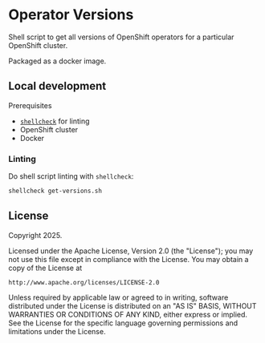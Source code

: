 # Operator Versions

Shell script to get all versions of OpenShift operators for a particular OpenShift cluster.

Packaged as a docker image.

## Local development

Prerequisites

- [`shellcheck`](https://github.com/koalaman/shellcheck) for linting
- OpenShift cluster
- Docker

### Linting

Do shell script linting with `shellcheck`:

```sh
shellcheck get-versions.sh
```

## License

Copyright 2025.

Licensed under the Apache License, Version 2.0 (the "License"); you may not use this file except in compliance with the License. You may obtain a copy of the License at

    http://www.apache.org/licenses/LICENSE-2.0

Unless required by applicable law or agreed to in writing, software distributed under the License is distributed on an "AS IS" BASIS, WITHOUT WARRANTIES OR CONDITIONS OF ANY KIND, either express or implied. See the License for the specific language governing permissions and limitations under the License.
